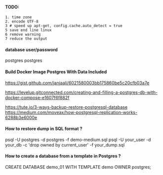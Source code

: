 #### TODO:
    1. time zone
    2. encode UTF-8
    3 # speed up apt-get, config.cache.auto_detect = true
    5 save end line linux
    6 remove warning 
    7 reduce the output

#### database user/password

postgres
postgres

#### Build Docker Image Postgres With Data Included
https://gist.github.com/janjaali/6021580003bb175860be5c20cfb03a7e

https://levelup.gitconnected.com/creating-and-filling-a-postgres-db-with-docker-compose-e1607f6f882f

https://tute.io/3-ways-backup-restore-postgresql-database
https://medium.com/moveax/how-postgresql-replication-works-6288b3e6000e

#### How to restore dump in SQL format ?

psql -U postgres -d postgres -f demo-medium.sql
psql -U your_user -d your_db -c 'drop owned by current_user' -f your_dump.sql

#### How to create a database from a template in Postgres ?
CREATE DATABASE demo_01 WITH TEMPLATE demo OWNER postgres;
